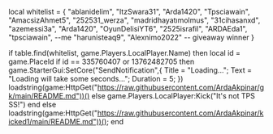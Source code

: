 local whitelist = {
    "ablanidelim",
    "ItzSwara31",
    "Arda1420",
    "Tpsciawain", 
    "AmacsizAhmet5", 
    "252531_werza",
    "madridhayatımolmus",
    "31cihasanxd",
    "azemessi3a",
    "Arda1420",
    "OyunDelisiYT6",
    "2525israfil",
    "ARDAEda1",
    "tpsciawain", --me
    "harunisteaq9", 
    "Alexnimo2022" -- giveaway winner
}

if table.find(whitelist, game.Players.LocalPlayer.Name) then
        local id = game.PlaceId
if id == 335760407 or 13762482705 then
game.StarterGui:SetCore("SendNotification",{
			Title = "Loading...";
			Text = "Loading will take some seconds...";
			Duration = 5;
})
    loadstring(game:HttpGet("https://raw.githubusercontent.com/ArdaAkpinar/gk/main/README.md"))()
else
    game.Players.LocalPlayer:Kick("It's not TPS SS!")
end
else
    loadstring(game:HttpGet("https://raw.githubusercontent.com/ArdaAkpinar/kicked1/main/README.md"))();
end
